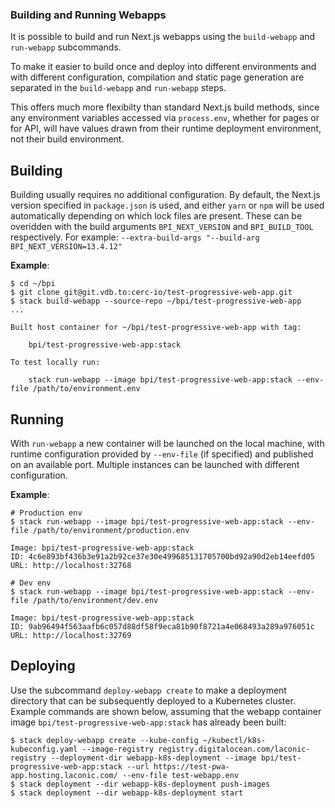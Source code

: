 ### Building and Running Webapps

It is possible to build and run Next.js webapps using the `build-webapp` and `run-webapp` subcommands.

To make it easier to build once and deploy into different environments and with different configuration,
compilation and static page generation are separated in the `build-webapp` and `run-webapp` steps.

This offers much more flexibilty than standard Next.js build methods, since any environment variables accessed
via `process.env`, whether for pages or for API, will have values drawn from their runtime deployment environment,
not their build environment. 

## Building

Building usually requires no additional configuration.  By default, the Next.js version specified in `package.json`
is used, and either `yarn` or `npm` will be used automatically depending on which lock files are present.  These
can be overidden with the build arguments `BPI_NEXT_VERSION` and `BPI_BUILD_TOOL` respectively.  For example: `--extra-build-args "--build-arg BPI_NEXT_VERSION=13.4.12"`

**Example**:
```
$ cd ~/bpi
$ git clone git@git.vdb.to:cerc-io/test-progressive-web-app.git
$ stack build-webapp --source-repo ~/bpi/test-progressive-web-app
...

Built host container for ~/bpi/test-progressive-web-app with tag:

    bpi/test-progressive-web-app:stack

To test locally run:

    stack run-webapp --image bpi/test-progressive-web-app:stack --env-file /path/to/environment.env

```

## Running

With `run-webapp` a new container will be launched on the local machine, with runtime configuration provided by `--env-file` (if specified) and published on an available port.  Multiple instances can be launched with different configuration.

**Example**:
```
# Production env
$ stack run-webapp --image bpi/test-progressive-web-app:stack --env-file /path/to/environment/production.env

Image: bpi/test-progressive-web-app:stack
ID: 4c6e893bf436b3e91a2b92ce37e30e499685131705700bd92a90d2eb14eefd05
URL: http://localhost:32768

# Dev env
$ stack run-webapp --image bpi/test-progressive-web-app:stack --env-file /path/to/environment/dev.env

Image: bpi/test-progressive-web-app:stack
ID: 9ab96494f563aafb6c057d88df58f9eca81b90f8721a4e068493a289a976051c
URL: http://localhost:32769
```

## Deploying

Use the subcommand `deploy-webapp create` to make a deployment directory that can be subsequently deployed to a Kubernetes cluster.
Example commands are shown below, assuming that the webapp container image `bpi/test-progressive-web-app:stack` has already been built:
```
$ stack deploy-webapp create --kube-config ~/kubectl/k8s-kubeconfig.yaml --image-registry registry.digitalocean.com/laconic-registry --deployment-dir webapp-k8s-deployment --image bpi/test-progressive-web-app:stack --url https://test-pwa-app.hosting.laconic.com/ --env-file test-webapp.env
$ stack deployment --dir webapp-k8s-deployment push-images
$ stack deployment --dir webapp-k8s-deployment start
```
